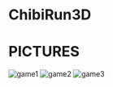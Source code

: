 # ChibiRun3D
<h1>PICTURES</h1>

![game1](https://user-images.githubusercontent.com/36369727/132576597-ea54c4b0-615c-4aab-a613-39e1eae4c19f.png)
![game2](https://user-images.githubusercontent.com/36369727/132576678-7b31685f-3c79-4bbd-aa5a-5658de42b52b.png)
![game3](https://user-images.githubusercontent.com/36369727/132576722-94f5a217-9fbc-4d6e-b7af-b02487580546.png)

